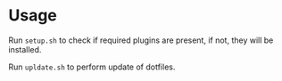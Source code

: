 # Usage

Run `setup.sh` to check if required plugins are present, if not, they will be installed.

Run `upldate.sh` to perform update of dotfiles.
